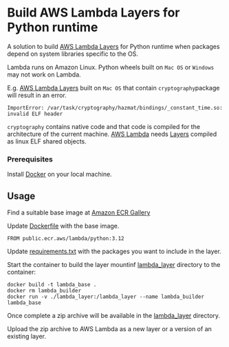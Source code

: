 # Build AWS Lambda Layers for Python runtime 

A solution to build [AWS Lambda Layers](https://docs.aws.amazon.com/lambda/latest/dg/configuration-layers.html) for Python runtime when packages depend on system libraries specific to the OS.

Lambda runs on Amazon Linux. Python wheels built on ``Mac OS`` or ``Windows`` may not work on Lambda.


E.g. [AWS Lambda Layers](https://docs.aws.amazon.com/lambda/latest/dg/configuration-layers.html) built on ``Mac OS`` that contain ``cryptography``package will result in an error.
```shell
ImportError: /var/task/cryptography/hazmat/bindings/_constant_time.so: invalid ELF header
```
  ``cryptography`` contains native code and that code is compiled for the architecture of the current machine. [AWS Lambda](https://docs.aws.amazon.com/lambda/latest/dg/welcome.html) needs [Layers](https://docs.aws.amazon.com/lambda/latest/dg/configuration-layers.html) compiled as linux ELF shared objects. 

### Prerequisites
Install [Docker](https://docs.docker.com/install/) on your local machine. 

## Usage

Find a suitable base image at [Amazon ECR Gallery](https://gallery.ecr.aws/lambda/python)

Update [Dockerfile](./lambda/Dockerfile) with the base image. 

    FROM public.ecr.aws/lambda/python:3.12

Update [requirements.txt](./lambda/requirements.txt) with the packages you want to include in the layer.

Start the container to build the layer mountinf [lambda_layer](./lambda_layer) directory to the container:

```
docker build -t lambda_base .
docker rm lambda_builder
docker run -v ./lambda_layer:/lambda_layer --name lambda_builder lambda_base
```

Once complete a zip archive will be available in the [lambda_layer](./lambda_layer) directory.

Upload the zip archive to AWS Lambda as a new layer or a version of an existing layer.